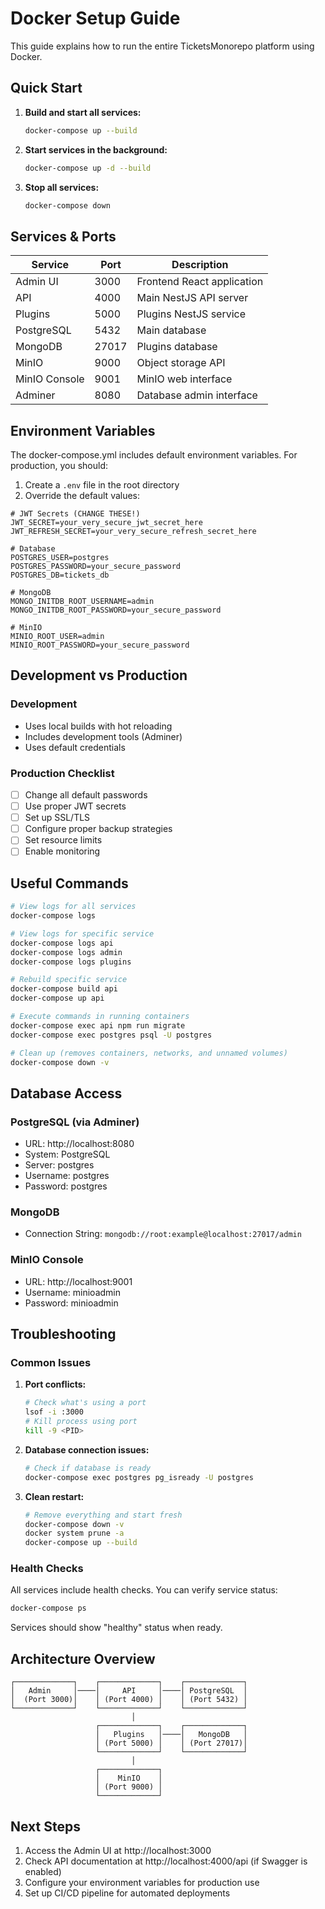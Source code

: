 # Docker Setup Guide

This guide explains how to run the entire TicketsMonorepo platform using Docker.

## Quick Start

1. **Build and start all services:**
   ```bash
   docker-compose up --build
   ```

2. **Start services in the background:**
   ```bash
   docker-compose up -d --build
   ```

3. **Stop all services:**
   ```bash
   docker-compose down
   ```

## Services & Ports

| Service  | Port | Description |
|----------|------|-------------|
| Admin UI | 3000 | Frontend React application |
| API      | 4000 | Main NestJS API server |
| Plugins  | 5000 | Plugins NestJS service |
| PostgreSQL | 5432 | Main database |
| MongoDB  | 27017 | Plugins database |
| MinIO    | 9000 | Object storage API |
| MinIO Console | 9001 | MinIO web interface |
| Adminer  | 8080 | Database admin interface |

## Environment Variables

The docker-compose.yml includes default environment variables. For production, you should:

1. Create a `.env` file in the root directory
2. Override the default values:

```env
# JWT Secrets (CHANGE THESE!)
JWT_SECRET=your_very_secure_jwt_secret_here
JWT_REFRESH_SECRET=your_very_secure_refresh_secret_here

# Database
POSTGRES_USER=postgres
POSTGRES_PASSWORD=your_secure_password
POSTGRES_DB=tickets_db

# MongoDB
MONGO_INITDB_ROOT_USERNAME=admin
MONGO_INITDB_ROOT_PASSWORD=your_secure_password

# MinIO
MINIO_ROOT_USER=admin
MINIO_ROOT_PASSWORD=your_secure_password
```

## Development vs Production

### Development
- Uses local builds with hot reloading
- Includes development tools (Adminer)
- Uses default credentials

### Production Checklist
- [ ] Change all default passwords
- [ ] Use proper JWT secrets
- [ ] Set up SSL/TLS
- [ ] Configure proper backup strategies
- [ ] Set resource limits
- [ ] Enable monitoring

## Useful Commands

```bash
# View logs for all services
docker-compose logs

# View logs for specific service
docker-compose logs api
docker-compose logs admin
docker-compose logs plugins

# Rebuild specific service
docker-compose build api
docker-compose up api

# Execute commands in running containers
docker-compose exec api npm run migrate
docker-compose exec postgres psql -U postgres

# Clean up (removes containers, networks, and unnamed volumes)
docker-compose down -v
```

## Database Access

### PostgreSQL (via Adminer)
- URL: http://localhost:8080
- System: PostgreSQL
- Server: postgres
- Username: postgres
- Password: postgres

### MongoDB
- Connection String: `mongodb://root:example@localhost:27017/admin`

### MinIO Console
- URL: http://localhost:9001
- Username: minioadmin
- Password: minioadmin

## Troubleshooting

### Common Issues

1. **Port conflicts:**
   ```bash
   # Check what's using a port
   lsof -i :3000
   # Kill process using port
   kill -9 <PID>
   ```

2. **Database connection issues:**
   ```bash
   # Check if database is ready
   docker-compose exec postgres pg_isready -U postgres
   ```

3. **Clean restart:**
   ```bash
   # Remove everything and start fresh
   docker-compose down -v
   docker system prune -a
   docker-compose up --build
   ```

### Health Checks

All services include health checks. You can verify service status:

```bash
docker-compose ps
```

Services should show "healthy" status when ready.

## Architecture Overview

```
┌─────────────┐    ┌─────────────┐    ┌─────────────┐
│   Admin     │────│     API     │────│ PostgreSQL  │
│  (Port 3000)│    │ (Port 4000) │    │ (Port 5432) │
└─────────────┘    └─────────────┘    └─────────────┘
                           │
                   ┌─────────────┐    ┌─────────────┐
                   │   Plugins   │────│   MongoDB   │
                   │ (Port 5000) │    │ (Port 27017)│
                   └─────────────┘    └─────────────┘
                           │
                   ┌─────────────┐
                   │    MinIO    │
                   │ (Port 9000) │
                   └─────────────┘
```

## Next Steps

1. Access the Admin UI at http://localhost:3000
2. Check API documentation at http://localhost:4000/api (if Swagger is enabled)
3. Configure your environment variables for production use
4. Set up CI/CD pipeline for automated deployments 